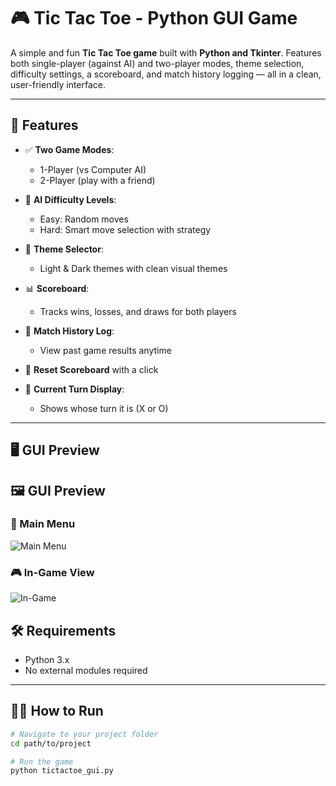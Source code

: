 # 🎮 Tic Tac Toe - Python GUI Game

A simple and fun **Tic Tac Toe game** built with **Python and Tkinter**. Features both single-player (against AI) and two-player modes, theme selection, difficulty settings, a scoreboard, and match history logging — all in a clean, user-friendly interface.

---

## 🚀 Features

- ✅ **Two Game Modes**:  
  - 1-Player (vs Computer AI)  
  - 2-Player (play with a friend)

- 🧠 **AI Difficulty Levels**:  
  - Easy: Random moves  
  - Hard: Smart move selection with strategy

- 🎨 **Theme Selector**:  
  - Light & Dark themes with clean visual themes

- 📊 **Scoreboard**:  
  - Tracks wins, losses, and draws for both players

- 📜 **Match History Log**:  
  - View past game results anytime

- 🔁 **Reset Scoreboard** with a click

- 👀 **Current Turn Display**:  
  - Shows whose turn it is (X or O)

----

## 🖥️ GUI Preview

## 🖼️ GUI Preview

### 🧩 Main Menu
![Main Menu](https://github.com/user-attachments/assets/c86de533-b2ea-4d0c-a0f2-fb908d796072)

### 🎮 In-Game View
![In-Game](https://github.com/user-attachments/assets/5a9e0ac3-f4c4-4e9f-a900-c00179003387)


## 🛠️ Requirements

- Python 3.x  
- No external modules required

---

## 🧑‍💻 How to Run

```bash
# Navigate to your project folder
cd path/to/project

# Run the game
python tictactoe_gui.py
